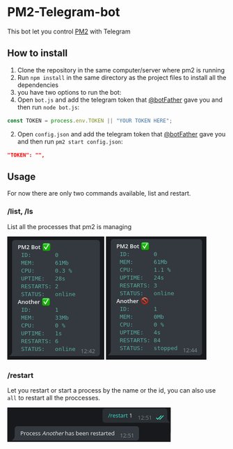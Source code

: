 # PM2-Telegram-bot
  This bot let you control [PM2](https://pm2.io/doc/) with Telegram

## How to install
1. Clone the repository in the same computer/server where pm2 is running
2. Run `npm install` in the same directory as the project files to install all the dependencies
3. you have two options to run the bot:
  1. Open `bot.js` and add the telegram token that [@botFather](https://t.me/BotFather) gave you and then run `node bot.js`:
  ```javascript
  const TOKEN = process.env.TOKEN || "YOUR TOKEN HERE";
  ```
  2. Open `config.json` and add the telegram token that [@botFather](https://t.me/BotFather) gave you and then run `pm2 start config.json`:
```json
"TOKEN": "",
```

## Usage
For now there are only two commands available, list and restart.

### /list, /ls
  List all the processes that pm2 is managing 
  
  ![](assets/markdown-img-paste-20180819124409749.png) ![](assets/markdown-img-paste-20180819124449325.png)
### /restart
Let you restart or start a process by the name or the id, you can also use `all` to restart all the proccesses.

![](assets/markdown-img-paste-2018081912521625.png)
